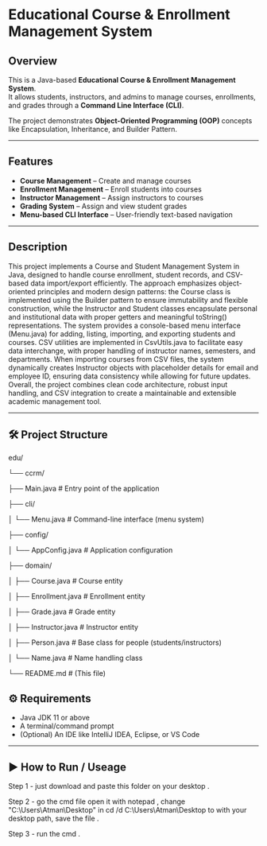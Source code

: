 # Educational Course & Enrollment Management System

## Overview
This is a Java-based **Educational Course & Enrollment Management System**.  
It allows students, instructors, and admins to manage courses, enrollments, and grades through a **Command Line Interface (CLI)**.  

The project demonstrates **Object-Oriented Programming (OOP)** concepts like Encapsulation, Inheritance, and Builder Pattern.

---

## Features
- **Course Management** – Create and manage courses  
- **Enrollment Management** – Enroll students into courses  
- **Instructor Management** – Assign instructors to courses  
- **Grading System** – Assign and view student grades  
- **Menu-based CLI Interface** – User-friendly text-based navigation  

---

## Description 
This project implements a Course and Student Management System in Java, designed to handle course enrollment, student records, and CSV-based data import/export efficiently. The approach emphasizes object-oriented principles and modern design patterns: the Course class is implemented using the Builder pattern to ensure immutability and flexible construction, while the Instructor and Student classes encapsulate personal and institutional data with proper getters and meaningful toString() representations. The system provides a console-based menu interface (Menu.java) for adding, listing, importing, and exporting students and courses. CSV utilities are implemented in CsvUtils.java to facilitate easy data interchange, with proper handling of instructor names, semesters, and departments. When importing courses from CSV files, the system dynamically creates Instructor objects with placeholder details for email and employee ID, ensuring data consistency while allowing for future updates. Overall, the project combines clean code architecture, robust input handling, and CSV integration to create a maintainable and extensible academic management tool.

---
## 🛠 Project Structure
edu/

└── ccrm/

├── Main.java # Entry point of the application

├── cli/

│ └── Menu.java # Command-line interface (menu system)

├── config/

│ └── AppConfig.java # Application configuration

├── domain/

│ ├── Course.java # Course entity

│ ├── Enrollment.java # Enrollment entity

│ ├── Grade.java # Grade entity

│ ├── Instructor.java # Instructor entity

│ ├── Person.java # Base class for people (students/instructors)

│ └── Name.java # Name handling class

└── README.md # (This file)

## ⚙️ Requirements
- Java JDK 11 or above  
- A terminal/command prompt  
- (Optional) An IDE like IntelliJ IDEA, Eclipse, or VS Code  

---

## ▶️ How to Run / Useage
Step 1 - just download and paste this folder on your desktop .

Step 2 - go the cmd file open it with notepad ,  change "C:\Users\Atman\Desktop" in cd /d C:\Users\Atman\Desktop to with your desktop path, save the file .

Step 3 - run the cmd . 

